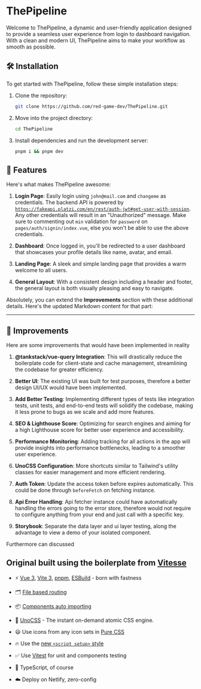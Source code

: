 # ThePipeline

Welcome to ThePipeline, a dynamic and user-friendly application designed to provide a seamless user experience from login to dashboard navigation. With a clean and modern UI, ThePipeline aims to make your workflow as smooth as possible.

## 🛠 Installation

To get started with ThePipeline, follow these simple installation steps:

1. Clone the repository:

    ```bash
    git clone https://github.com/red-game-dev/ThePipeline.git
    ```

2. Move into the project directory:

    ```bash
    cd ThePipeline
    ```

3. Install dependencies and run the development server:

    ```bash
    pnpm i && pnpm dev
    ```

## 🌟 Features

Here's what makes ThePipeline awesome:

1. **Login Page**: Easily login using `john@mail.com` and `changeme` as credentials. The backend API is powered by [`https://fakeapi.platzi.com/en/rest/auth-jwt#get-user-with-session`](https://fakeapi.platzi.com/en/rest/auth-jwt#get-user-with-session). Any other credentials will result in an "Unauthorized" message. Make sure to commenting out `min` validation for `password` on `pages/auth/signin/index.vue`, else you won't be able to use the above credentials.

2. **Dashboard**: Once logged in, you'll be redirected to a user dashboard that showcases your profile details like name, avatar, and email.

3. **Landing Page**: A sleek and simple landing page that provides a warm welcome to all users.

4. **General Layout**: With a consistent design including a header and footer, the general layout is both visually pleasing and easy to navigate.

Absolutely, you can extend the **Improvements** section with these additional details. Here's the updated Markdown content for that part:

---

## 🚀 Improvements

Here are some improvements that would have been implemented in reality

1. **@tankstack/vue-query Integration**: This will drastically reduce the boilerplate code for client-state and cache management, streamlining the codebase for greater efficiency.

2. **Better UI**: The existing UI was built for test purposes, therefore a better design UI/UX would have been implemented.

3. **Add Better Testing**: Implementing different types of tests like integration tests, unit tests, and end-to-end tests will solidify the codebase, making it less prone to bugs as we scale and add more features.

4. **SEO & Lighthouse Score**: Optimizing for search engines and aiming for a high Lighthouse score for better user experience and accessibility.

5. **Performance Monitoring**: Adding tracking for all actions in the app will provide insights into performance bottlenecks, leading to a smoother user experience.

6. **UnoCSS Configuration**: More shortcuts similar to Tailwind's utility classes for easier management and more efficient rendering.

7. **Auth Token**: Update the access token before expires automatically. This could be done through `beforeFetch` on fetching instance.

8. **Api Error Handling**: Api fetcher instance could have automatically handling the errors going to the error store, therefore would not require to configure anything from your end and just call with a specific key.

9. **Storybook**: Separate the data layer and ui layer testing, along the advantage to view a demo of your isolated component.

Furthermore can discussed

## Original built using the boilerplate from <a href="https://github.com/antfu/vitesse">Vitesse</a>

- ⚡️ [Vue 3](https://github.com/vuejs/core), [Vite 3](https://github.com/vitejs/vite), [pnpm](https://pnpm.io/), [ESBuild](https://github.com/evanw/esbuild) - born with fastness

- 🗂 [File based routing](./src/pages)

- 📦 [Components auto importing](./src/components)

- 🎨 [UnoCSS](https://github.com/antfu/unocss) - The instant on-demand atomic CSS engine.

- 😃 Use icons from any icon sets in [Pure CSS](https://github.com/antfu/unocss/tree/main/packages/preset-icons)

- 🔥 Use the [new `<script setup>` style](https://github.com/vuejs/rfcs/pull/227)

- ✅ Use [Vitest](http://vitest.dev/) for unit and components testing

- 🦾 TypeScript, of course

- ☁️ Deploy on Netlify, zero-config
